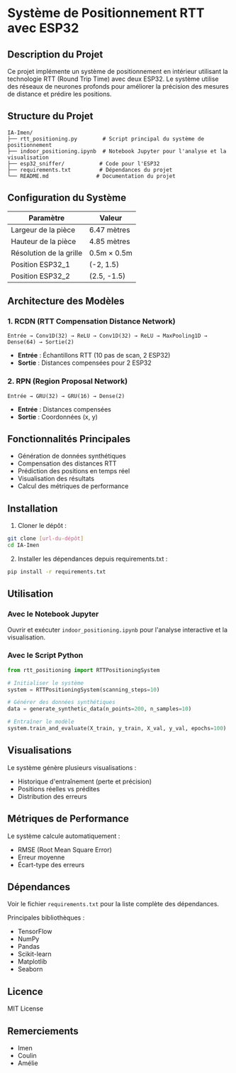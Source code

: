 # Système de Positionnement RTT avec ESP32

## Description du Projet
Ce projet implémente un système de positionnement en intérieur utilisant la technologie RTT (Round Trip Time) avec deux ESP32. Le système utilise des réseaux de neurones profonds pour améliorer la précision des mesures de distance et prédire les positions.

## Structure du Projet

```
IA-Imen/
├── rtt_positioning.py        # Script principal du système de positionnement
├── indoor_positioning.ipynb  # Notebook Jupyter pour l'analyse et la visualisation
├── esp32_sniffer/           # Code pour l'ESP32
├── requirements.txt         # Dépendances du projet
└── README.md               # Documentation du projet
```

## Configuration du Système

| Paramètre | Valeur |
|-----------|---------|
| Largeur de la pièce | 6.47 mètres |
| Hauteur de la pièce | 4.85 mètres |
| Résolution de la grille | 0.5m × 0.5m |
| Position ESP32_1 | (-2, 1.5) |
| Position ESP32_2 | (2.5, -1.5) |

## Architecture des Modèles

### 1. RCDN (RTT Compensation Distance Network)
```
Entrée → Conv1D(32) → ReLU → Conv1D(32) → ReLU → MaxPooling1D → Dense(64) → Sortie(2)
```
- **Entrée** : Échantillons RTT (10 pas de scan, 2 ESP32)
- **Sortie** : Distances compensées pour 2 ESP32

### 2. RPN (Region Proposal Network)
```
Entrée → GRU(32) → GRU(16) → Dense(2)
```
- **Entrée** : Distances compensées
- **Sortie** : Coordonnées (x, y)

## Fonctionnalités Principales

- Génération de données synthétiques
- Compensation des distances RTT
- Prédiction des positions en temps réel
- Visualisation des résultats
- Calcul des métriques de performance

## Installation

1. Cloner le dépôt :
```bash
git clone [url-du-dépôt]
cd IA-Imen
```

2. Installer les dépendances depuis requirements.txt :
```bash
pip install -r requirements.txt
```

## Utilisation

### Avec le Notebook Jupyter
Ouvrir et exécuter `indoor_positioning.ipynb` pour l'analyse interactive et la visualisation.

### Avec le Script Python
```python
from rtt_positioning import RTTPositioningSystem

# Initialiser le système
system = RTTPositioningSystem(scanning_steps=10)

# Générer des données synthétiques
data = generate_synthetic_data(n_points=200, n_samples=10)

# Entraîner le modèle
system.train_and_evaluate(X_train, y_train, X_val, y_val, epochs=100)
```

## Visualisations

Le système génère plusieurs visualisations :
- Historique d'entraînement (perte et précision)
- Positions réelles vs prédites
- Distribution des erreurs

## Métriques de Performance

Le système calcule automatiquement :
- RMSE (Root Mean Square Error)
- Erreur moyenne
- Écart-type des erreurs

## Dépendances
Voir le fichier `requirements.txt` pour la liste complète des dépendances.

Principales bibliothèques :
- TensorFlow
- NumPy
- Pandas
- Scikit-learn
- Matplotlib
- Seaborn

## Licence
MIT License

## Remerciements
- Imen
- Coulin
- Amélie
